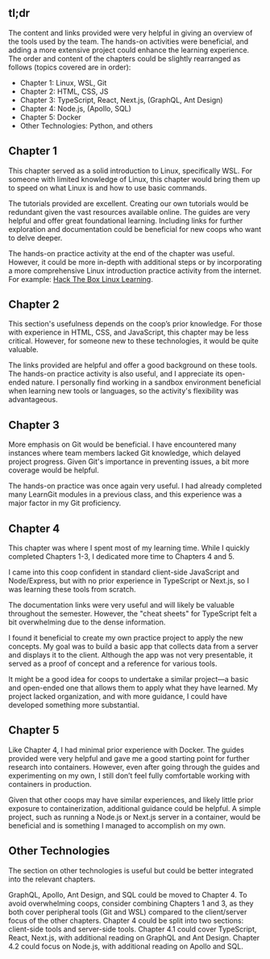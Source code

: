 ## tl;dr

The content and links provided were very helpful in giving an overview of the tools used by the team. The hands-on activities were beneficial, and adding a more extensive project could enhance the learning experience. The order and content of the chapters could be slightly rearranged as follows (topics covered are in order):

- Chapter 1: Linux, WSL, Git
- Chapter 2: HTML, CSS, JS
- Chapter 3: TypeScript, React, Next.js, (GraphQL, Ant Design)
- Chapter 4: Node.js, (Apollo, SQL)
- Chapter 5: Docker
- Other Technologies: Python, and others

## Chapter 1

This chapter served as a solid introduction to Linux, specifically WSL. For someone with limited knowledge of Linux, this chapter would bring them up to speed on what Linux is and how to use basic commands.

The tutorials provided are excellent. Creating our own tutorials would be redundant given the vast resources available online. The guides are very helpful and offer great foundational learning. Including links for further exploration and documentation could be beneficial for new coops who want to delve deeper.

The hands-on practice activity at the end of the chapter was useful. However, it could be more in-depth with additional steps or by incorporating a more comprehensive Linux introduction practice activity from the internet. For example: [Hack The Box Linux Learning](https://www.hackthebox.com/blog/learn-linux).

## Chapter 2

This section's usefulness depends on the coop’s prior knowledge. For those with experience in HTML, CSS, and JavaScript, this chapter may be less critical. However, for someone new to these technologies, it would be quite valuable.

The links provided are helpful and offer a good background on these tools. The hands-on practice activity is also useful, and I appreciate its open-ended nature. I personally find working in a sandbox environment beneficial when learning new tools or languages, so the activity's flexibility was advantageous.

## Chapter 3

More emphasis on Git would be beneficial. I have encountered many instances where team members lacked Git knowledge, which delayed project progress. Given Git's importance in preventing issues, a bit more coverage would be helpful.

The hands-on practice was once again very useful. I had already completed many LearnGit modules in a previous class, and this experience was a major factor in my Git proficiency.

## Chapter 4

This chapter was where I spent most of my learning time. While I quickly completed Chapters 1-3, I dedicated more time to Chapters 4 and 5.

I came into this coop confident in standard client-side JavaScript and Node/Express, but with no prior experience in TypeScript or Next.js, so I was learning these tools from scratch.

The documentation links were very useful and will likely be valuable throughout the semester. However, the "cheat sheets" for TypeScript felt a bit overwhelming due to the dense information.

I found it beneficial to create my own practice project to apply the new concepts. My goal was to build a basic app that collects data from a server and displays it to the client. Although the app was not very presentable, it served as a proof of concept and a reference for various tools.

It might be a good idea for coops to undertake a similar project—a basic and open-ended one that allows them to apply what they have learned. My project lacked organization, and with more guidance, I could have developed something more substantial.

## Chapter 5

Like Chapter 4, I had minimal prior experience with Docker. The guides provided were very helpful and gave me a good starting point for further research into containers. However, even after going through the guides and experimenting on my own, I still don’t feel fully comfortable working with containers in production.

Given that other coops may have similar experiences, and likely little prior exposure to containerization, additional guidance could be helpful. A simple project, such as running a Node.js or Next.js server in a container, would be beneficial and is something I managed to accomplish on my own.

## Other Technologies

The section on other technologies is useful but could be better integrated into the relevant chapters.

GraphQL, Apollo, Ant Design, and SQL could be moved to Chapter 4. To avoid overwhelming coops, consider combining Chapters 1 and 3, as they both cover peripheral tools (Git and WSL) compared to the client/server focus of the other chapters. Chapter 4 could be split into two sections: client-side tools and server-side tools. Chapter 4.1 could cover TypeScript, React, Next.js, with additional reading on GraphQL and Ant Design. Chapter 4.2 could focus on Node.js, with additional reading on Apollo and SQL.